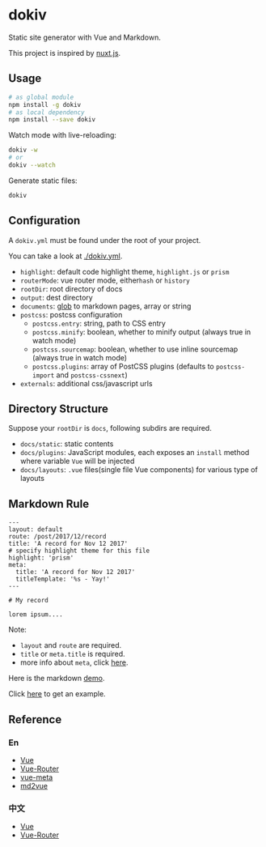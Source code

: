 # dokiv

Static site generator with Vue and Markdown.

This project is inspired by [nuxt.js](https://github.com/nuxt/nuxt.js/).

## Usage

```bash
# as global module
npm install -g dokiv
# as local dependency
npm install --save dokiv
```

Watch mode with live-reloading:

```bash
dokiv -w
# or
dokiv --watch
```

Generate static files:

```bash
dokiv
```

## Configuration

A `dokiv.yml` must be found under the root of your project.

You can take a look at [./dokiv.yml](./example/dokiv.yml).

* `highlight`: default code highlight theme, `highlight.js` or `prism` 
* `routerMode`: vue router mode, either`hash` or `history`
* `rootDir`: root directory of docs
* `output`: dest directory
* `documents`: [glob](https://github.com/isaacs/node-glob) to markdown pages, array or string
* `postcss`: postcss configuration
  * `postcss.entry`: string, path to CSS entry
  * `postcss.minify`: boolean, whether to minify output (always true in watch mode)
  * `postcss.sourcemap`: boolean, whether to use inline sourcemap (always true in watch mode)
  * `postcss.plugins`: array of PostCSS plugins (defaults to `postcss-import` and `postcss-cssnext`)
* `externals`: additional css/javascript urls


## Directory Structure

Suppose your `rootDir` is `docs`, following subdirs are required.

- `docs/static`: static contents
- `docs/plugins`: JavaScript modules, each exposes an `install` method where variable `Vue` will be injected
- `docs/layouts`: `.vue` files(single file Vue components) for various type of layouts

## Markdown Rule

```
---
layout: default
route: /post/2017/12/record
title: 'A record for Nov 12 2017'
# specify highlight theme for this file
highlight: 'prism'
meta:
  title: 'A record for Nov 12 2017'
  titleTemplate: '%s - Yay!'
---

# My record

lorem ipsum....
```

Note:

* `layout` and `route` are required.
* `title` or `meta.title` is required.
* more info about `meta`, click [here](https://github.com/declandewet/vue-meta).

Here is the markdown [demo](./example/content/index.md).

Click [here](https://github.com/AngusFu/dokiv-example) to get an example. 

## Reference

### En
- [Vue](https://vuejs.org/)
- [Vue-Router](https://router.vuejs.org/en/)
- [vue-meta](https://github.com/declandewet/vue-meta)
- [md2vue](https://github.com/AngusFu/md2vue)

### 中文
- [Vue](https://cn.vuejs.org/)
- [Vue-Router](https://router.vuejs.org/zh-cn/)
